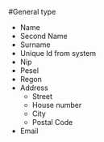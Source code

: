 #General type

- Name
- Second Name
- Surname
- Unique Id from system
- Nip
- Pesel
- Regon
- Address
  - Street
  - House number
  - City 
  - Postal Code
- Email
